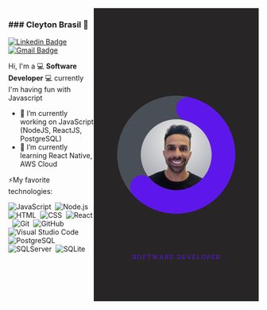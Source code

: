 
<img align="right" height="590em" src="image-own.png"/>

<h3 align="left">### Cleyton Brasil 👋</h3>

[![Linkedin Badge](https://img.shields.io/badge/-cleytonbrasil-blue?style=flat&logo=Linkedin&logoColor=white&link=https://www.linkedin.com/in/cleytonbrasil/)](https://www.linkedin.com/in/cleytonbrasil/)
[![Gmail Badge](https://img.shields.io/badge/-cleytonb40@gmail.com-c14438?style=flat&logo=Gmail&logoColor=white&link=mailto:cleytonb40@gmail.com)](mailto:cleytonb40@gmail.com)

Hi, I'm a 💻 **Software Developer** 💻 currently I'm having fun with Javascript

- 💬 I’m currently working on JavaScript (NodeJS, ReactJS, PostgreSQL)
- 💬 I’m currently learning React Native, AWS Cloud 

⚡My favorite technologies:

  ![JavaScript](https://img.shields.io/badge/-JavaScript-05122A?style=flat&logo=javascript)&nbsp;
  ![Node.js](https://img.shields.io/badge/-Node.js-05122A?style=flat&logo=node.js)&nbsp;
  ![HTML](https://img.shields.io/badge/-HTML-05122A?style=flat&logo=HTML5)&nbsp;
  ![CSS](https://img.shields.io/badge/-CSS-05122A?style=flat&logo=CSS3&logoColor=1572B6)&nbsp;
  ![React](https://img.shields.io/badge/-React-05122A?style=flat&logo=react)&nbsp;
  ![Git](https://img.shields.io/badge/-Git-05122A?style=flat&logo=git)&nbsp;
  ![GitHub](https://img.shields.io/badge/-GitHub-05122A?style=flat&logo=github)&nbsp;
  ![Visual Studio Code](https://img.shields.io/badge/-Visual%20Studio%20Code-05122A?style=flat&logo=visual-studio-code&logoColor=007ACC)&nbsp;
  ![PostgreSQL](https://img.shields.io/badge/-PostgreSQL-05122A?style=flat&logo=postgresql)&nbsp;
  ![SQLServer](https://img.shields.io/badge/-SQLServer-05122A?style=flat&logo=microsoftsqlserver)&nbsp;
  ![SQLite](https://img.shields.io/badge/-SQLite-05122A?style=flat&logo=sqlite)&nbsp;
